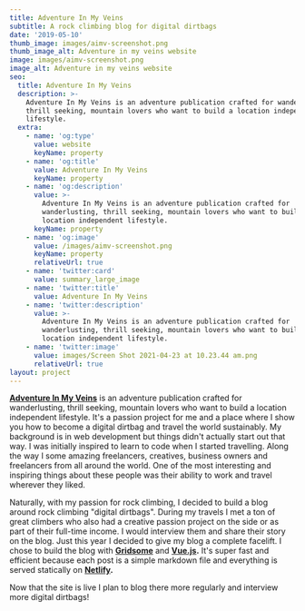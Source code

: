 ```yaml
---
title: Adventure In My Veins
subtitle: A rock climbing blog for digital dirtbags
date: '2019-05-10'
thumb_image: images/aimv-screenshot.png
thumb_image_alt: Adventure in my veins website
image: images/aimv-screenshot.png
image_alt: Adventure in my veins website
seo:
  title: Adventure In My Veins
  description: >-
    Adventure In My Veins is an adventure publication crafted for wanderlusting,
    thrill seeking, mountain lovers who want to build a location independent
    lifestyle.
  extra:
    - name: 'og:type'
      value: website
      keyName: property
    - name: 'og:title'
      value: Adventure In My Veins
      keyName: property
    - name: 'og:description'
      value: >-
        Adventure In My Veins is an adventure publication crafted for
        wanderlusting, thrill seeking, mountain lovers who want to build a
        location independent lifestyle.
      keyName: property
    - name: 'og:image'
      value: /images/aimv-screenshot.png
      keyName: property
      relativeUrl: true
    - name: 'twitter:card'
      value: summary_large_image
    - name: 'twitter:title'
      value: Adventure In My Veins
    - name: 'twitter:description'
      value: >-
        Adventure In My Veins is an adventure publication crafted for
        wanderlusting, thrill seeking, mountain lovers who want to build a
        location independent lifestyle.
    - name: 'twitter:image'
      value: images/Screen Shot 2021-04-23 at 10.23.44 am.png
      relativeUrl: true
layout: project
---
```

[**Adventure In My Veins**](http://www.adventureinmyveins.com) is an adventure publication crafted for wanderlusting, thrill seeking, mountain lovers who want to build a location independent lifestyle. It's a passion project for me and a place where I show you how to become a digital dirtbag and travel the world sustainably. My background is in web development but things didn't actually start out that way. I was initially inspired to learn to code when I started travelling. Along the way I some amazing freelancers, creatives, business owners and freelancers from all around the world. One of the most interesting and inspiring things about these people was their ability to work and travel wherever they liked.

Naturally, with my passion for rock climbing, I decided to build a blog around rock climbing "digital dirtbags". During my travels I met a ton of great climbers who also had a creative passion project on the side or as part of their full-time income. I would interview them and share their story on the blog. Just this year I decided to give my blog a complete facelift. I chose to build the blog with [**Gridsome**](http://gridsome.org/) and [**Vue.js**](http://vuejs.org/)**.** It's super fast and efficient because each post is a simple markdown file and everything is served statically on [**Netlify**](https://www.netlify.com/)**.**

Now that the site is live I plan to blog there more regularly and interview more digital dirtbags!
